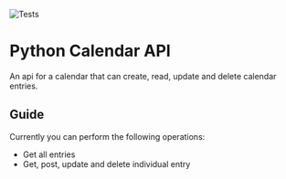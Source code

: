![Tests](https://github.com/RyMaDe/Py-Calendar-API/actions/workflows/ci.yaml/badge.svg)
# Python Calendar API
An api for a calendar that can create, read, update and delete calendar entries.

## Guide
Currently you can perform the following operations:

- Get all entries
- Get, post, update and delete individual entry
